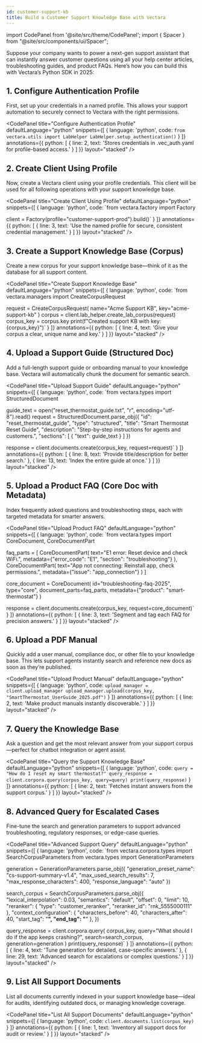 ```yaml
---
id: customer-support-kb
title: Build a Customer Support Knowledge Base with Vectara
---
```


import CodePanel from '@site/src/theme/CodePanel';
import { Spacer } from "@site/src/components/ui/Spacer";

Suppose your company wants to power a next-gen support assistant that can instantly answer customer questions using all your help center articles, troubleshooting guides, and product FAQs. Here’s how you can build this with Vectara’s Python SDK in 2025:

## 1. Configure Authentication Profile

First, set up your credentials in a named profile.
This allows your support automation to securely connect to Vectara with the right permissions.

<CodePanel
  title="Configure Authentication Profile"
  defaultLanguage="python"
  snippets={[
    { language: 'python', code: `from vectara.utils import LabHelper
LabHelper.setup_authentication()` }
  ]}
  annotations={{
    python: [
      { line: 2, text: 'Stores credentials in .vec_auth.yaml for profile-based access.' }
    ]
  }}
  layout="stacked"
/>



## 2. Create Client Using Profile

Now, create a Vectara client using your profile credentials.
This client will be used for all following operations with your support knowledge base.

<CodePanel
  title="Create Client Using Profile"
  defaultLanguage="python"
  snippets={[
    { language: 'python', code: `from vectara.factory import Factory

client = Factory(profile="customer-support-prod").build()` }
  ]}
  annotations={{
    python: [
      { line: 3, text: 'Use the named profile for secure, consistent credential management.' }
    ]
  }}
  layout="stacked"
/>




## 3. Create a Support Knowledge Base (Corpus)
Create a new corpus for your support knowledge base—think of it as the database for all support content.


<CodePanel
  title="Create Support Knowledge Base"
  defaultLanguage="python"
  snippets={[
    { language: 'python', code: `from vectara.managers import CreateCorpusRequest

request = CreateCorpusRequest(
    name="Acme Support KB",
    key="acme-support-kb"
)
corpus = client.lab_helper.create_lab_corpus(request)
corpus_key = corpus.key
print(f"Created support KB with key: {corpus_key}")` }
  ]}
  annotations={{
    python: [
      { line: 4, text: 'Give your corpus a clear, unique name and key.' }
    ]
  }}
  layout="stacked"
/>



## 4. Upload a Support Guide (Structured Doc)

Add a full-length support guide or onboarding manual to your knowledge base.
Vectara will automatically chunk the document for semantic search.

<CodePanel
  title="Upload Support Guide"
  defaultLanguage="python"
  snippets={[
    { language: 'python', code: `from vectara.types import StructuredDocument

guide_text = open("reset_thermostat_guide.txt", "r", encoding="utf-8").read()
request = StructuredDocument.parse_obj({
   "id": "reset_thermostat_guide",
   "type": "structured",
   "title": "Smart Thermostat Reset Guide",
   "description": "Step-by-step instructions for agents and customers.",
   "sections": [
       { "text": guide_text }
   ]
})

response = client.documents.create(corpus_key, request=request)` }
  ]}
  annotations={{
    python: [
      { line: 8, text: 'Provide title/description for better search.' },
      { line: 13, text: 'Index the entire guide at once.' }
    ]
  }}
  layout="stacked"
/>


## 5. Upload a Product FAQ (Core Doc with Metadata)

Index frequently asked questions and troubleshooting steps, each with targeted metadata for smarter answers.

<CodePanel
  title="Upload Product FAQ"
  defaultLanguage="python"
  snippets={[
    { language: 'python', code: `from vectara.types import CoreDocument, CoreDocumentPart

faq_parts = [
    CoreDocumentPart(
        text="E1 error: Reset device and check WiFi.",
        metadata={"error_code": "E1", "section": "troubleshooting"}
    ),
    CoreDocumentPart(
        text="App not connecting: Reinstall app, check permissions.",
        metadata={"issue": "app_connection"}
    )
]

core_document = CoreDocument(
    id="troubleshooting-faq-2025",
    type="core",
    document_parts=faq_parts,
    metadata={"product": "smart-thermostat"}
)

response = client.documents.create(corpus_key, request=core_document)` }
  ]}
  annotations={{
    python: [
      { line: 3, text: 'Segment and tag each FAQ for precision answers.' }
    ]
  }}
  layout="stacked"
/>


## 6. Upload a PDF Manual
Quickly add a user manual, compliance doc, or other file to your knowledge base.
This lets support agents instantly search and reference new docs as soon as they’re published.

<CodePanel
  title="Upload Product Manual"
  defaultLanguage="python"
  snippets={[
    { language: 'python', code: `upload_manager = client.upload_manager
upload_manager.upload(corpus_key, "SmartThermostat_UserGuide_2025.pdf")` }
  ]}
  annotations={{
    python: [
      { line: 2, text: 'Make product manuals instantly discoverable.' }
    ]
  }}
  layout="stacked"
/>


## 7. Query the Knowledge Base

Ask a question and get the most relevant answer from your support corpus—perfect for chatbot integration or agent assist.


<CodePanel
  title="Query the Support Knowledge Base"
  defaultLanguage="python"
  snippets={[
    { language: 'python', code: `query = "How do I reset my smart thermostat?"
query_response = client.corpora.query(corpus_key, query=query)
print(query_response)` }
  ]}
  annotations={{
    python: [
      { line: 2, text: 'Fetches instant answers from the support corpus.' }
    ]
  }}
  layout="stacked"
/>


## 8. Advanced Query for Escalated Cases
Fine-tune the search and generation parameters to support advanced troubleshooting, regulatory responses, or edge-case queries.


<CodePanel
  title="Advanced Support Query"
  defaultLanguage="python"
  snippets={[
    { language: 'python', code: `from vectara.corpora.types import SearchCorpusParameters
from vectara.types import GenerationParameters

generation = GenerationParameters.parse_obj({
    "generation_preset_name": "cs-support-summary-v1.4",
    "max_used_search_results": 7,
    "max_response_characters": 400,
    "response_language": "auto"
})

search_corpus = SearchCorpusParameters.parse_obj({
    "lexical_interpolation": 0.03,
    "semantics": "default",
    "offset": 0,
    "limit": 10,
    "reranker": {
        "type": "customer_reranker",
        "reranker_id": "rnk_5555000111"
    },
    "context_configuration": {
        "characters_before": 40,
        "characters_after": 40,
        "start_tag": "<b>",
        "end_tag": "</b>"
    },
})

query_response = client.corpora.query(
    corpus_key,
    query="What should I do if the app keeps crashing?",
    search=search_corpus,
    generation=generation
)
print(query_response)` }
  ]}
  annotations={{
    python: [
      { line: 4, text: 'Tune generation for detailed, case-specific answers.' },
      { line: 29, text: 'Advanced search for escalations or complex questions.' }
    ]
  }}
  layout="stacked"
/>


## 9. List All Support Documents
List all documents currently indexed in your support knowledge base—ideal for audits, identifying outdated docs, or managing knowledge coverage.


<CodePanel
  title="List All Support Documents"
  defaultLanguage="python"
  snippets={[
    { language: 'python', code: `client.documents.list(corpus_key)` }
  ]}
  annotations={{
    python: [
      { line: 1, text: 'Inventory all support docs for audit or review.' }
    ]
  }}
  layout="stacked"
/>


